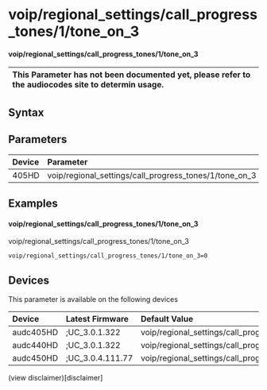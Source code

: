 ﻿---
description: voip/regional_settings/call_progress_tones/1/tone_on_3
search: false
---

# voip/regional_settings/call_progress_tones/1/tone_on_3

#### voip/regional_settings/call_progress_tones/1/tone_on_3


| This Parameter has not been documented yet, please refer to the audiocodes site to determin usage.  | 
| :--- |

## Syntax

## Parameters
|Device|Parameter|value|Description|
|:---|:---|:---|:---|
| 405HD | voip/regional_settings/call_progress_tones/1/tone_on_3 |  |  |

## Examples
#### voip/regional_settings/call_progress_tones/1/tone_on_3

voip/regional_settings/call_progress_tones/1/tone_on_3

```
voip/regional_settings/call_progress_tones/1/tone_on_3=0
```

## Devices
This parameter is available on the following devices

| Device | Latest Firmware | Default Value |
|:---|:---|:---|
| audc405HD | ;UC_3.0.1.322 | voip/regional_settings/call_progress_tones/1/tone_on_3=0 
| audc440HD | ;UC_3.0.1.322 | voip/regional_settings/call_progress_tones/1/tone_on_3=0 
| audc450HD | ;UC_3.0.4.111.77 | voip/regional_settings/call_progress_tones/1/tone_on_3=0 

(view disclaimer)[disclaimer]
